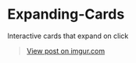 # Expanding-Cards
Interactive cards that expand on click

<blockquote class="imgur-embed-pub" lang="en" data-id="wPBWEnx"><a href="https://imgur.com/wPBWEnx">View post on imgur.com</a></blockquote><script async src="//s.imgur.com/min/embed.js" charset="utf-8"></script>
